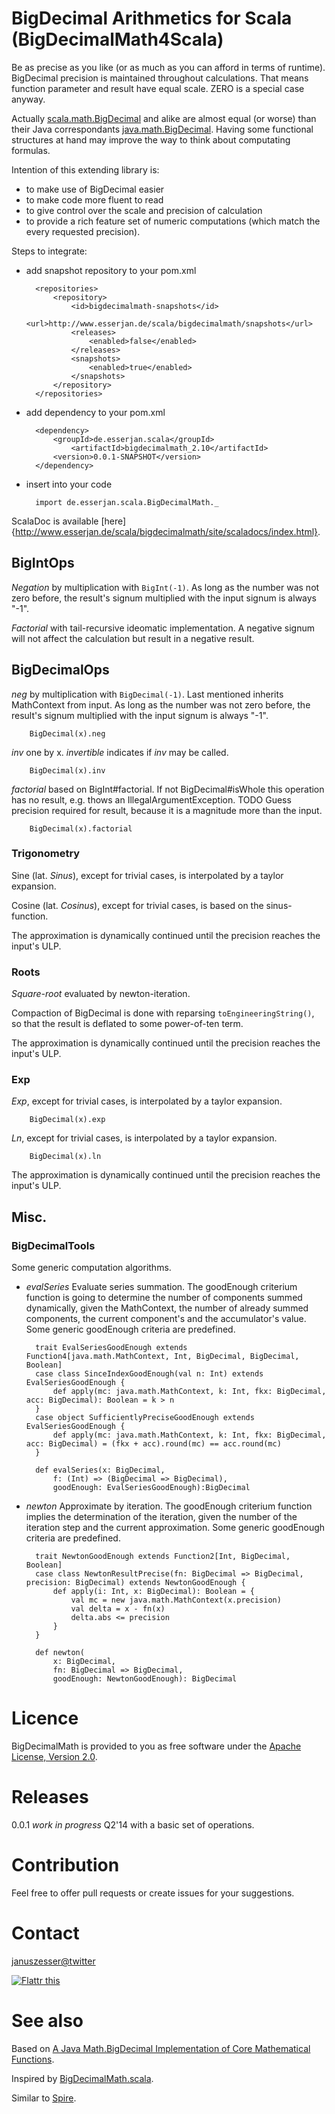 # BigDecimal Arithmetics for Scala (BigDecimalMath4Scala)
Be as precise as you like (or as much as you can afford in terms of runtime).
BigDecimal precision is maintained throughout calculations. That means function parameter and result have equal scale. ZERO is a special case anyway.

Actually [scala.math.BigDecimal](http://www.scala-lang.org/api/2.10.4/index.html#scala.math.BigDecimal) and alike are almost equal (or worse) than their Java correspondants [java.math.BigDecimal](http://docs.oracle.com/javase/7/docs/api/java/math/BigDecimal.html). 
Having some functional structures at hand may improve the way to think about computating formulas.

Intention of this extending library is:

* to make use of BigDecimal easier
* to make code more fluent to read
* to give control over the scale and precision of calculation
* to provide a rich feature set of numeric computations (which match the every requested precision).

Steps to integrate:

- add snapshot repository to your pom.xml
		
		<repositories>
			<repository>
				<id>bigdecimalmath-snapshots</id>
				<url>http://www.esserjan.de/scala/bigdecimalmath/snapshots</url>
				<releases>
					<enabled>false</enabled>
				</releases>
				<snapshots>
					<enabled>true</enabled>
				</snapshots>
			</repository>
		</repositories>

- add dependency to your pom.xml

		<dependency>
			<groupId>de.esserjan.scala</groupId>
        		<artifactId>bigdecimalmath_2.10</artifactId>
			<version>0.0.1-SNAPSHOT</version>
		</dependency>

- insert into your code

		import de.esserjan.scala.BigDecimalMath._

ScalaDoc is available [here]{http://www.esserjan.de/scala/bigdecimalmath/site/scaladocs/index.html}.
	
## BigIntOps 
*Negation* by multiplication with `BigInt(-1)`. As long as the number was not zero before, the result's signum multiplied with the input signum is always "-1".

*Factorial* with tail-recursive ideomatic implementation. A negative signum will not affect the calculation but result in a negative result.

## BigDecimalOps
*neg* by multiplication with `BigDecimal(-1)`.
Last mentioned inherits MathContext from input.
As long as the number was not zero before, the result's signum multiplied with the input signum is always "-1".

		BigDecimal(x).neg
		
*inv* one by x. *invertible* indicates if *inv* may be called.

		BigDecimal(x).inv

*factorial* based on BigInt#factorial. If not BigDecimal#isWhole this operation has no result, e.g. thows an IllegalArgumentException.
TODO Guess precision required for result, because it is a magnitude more than the input.

		BigDecimal(x).factorial

### Trigonometry
Sine (lat. *Sinus*), except for trivial cases, is interpolated by a taylor expansion.

Cosine (lat. *Cosinus*), except for trivial cases, is based on the sinus-function.

The approximation is dynamically continued until the precision reaches the input's ULP.

### Roots
*Square-root* evaluated by newton-iteration.

Compaction of BigDecimal is done with reparsing `toEngineeringString()`, so that the result is deflated to some power-of-ten term.

The approximation is dynamically continued until the precision reaches the input's ULP.

### Exp
*Exp*, except for trivial cases, is interpolated by a taylor expansion.

		BigDecimal(x).exp

*Ln*, except for trivial cases, is interpolated by a taylor expansion.

		BigDecimal(x).ln

The approximation is dynamically continued until the precision reaches the input's ULP.

## Misc.
### BigDecimalTools
Some generic computation algorithms.

- *evalSeries* Evaluate series summation.
The goodEnough criterium function is going to determine the number of components summed dynamically,
given the MathContext, the number of already summed components, the current component's and the accumulator's value.
Some generic goodEnough criteria are predefined.
		
		trait EvalSeriesGoodEnough extends Function4[java.math.MathContext, Int, BigDecimal, BigDecimal, Boolean]
		case class SinceIndexGoodEnough(val n: Int) extends EvalSeriesGoodEnough {
			def apply(mc: java.math.MathContext, k: Int, fkx: BigDecimal, acc: BigDecimal): Boolean = k > n
		}
		case object SufficientlyPreciseGoodEnough extends EvalSeriesGoodEnough {
			def apply(mc: java.math.MathContext, k: Int, fkx: BigDecimal, acc: BigDecimal) = (fkx + acc).round(mc) == acc.round(mc)
		}
		
		def evalSeries(x: BigDecimal,
			f: (Int) => (BigDecimal => BigDecimal),
			goodEnough: EvalSeriesGoodEnough):BigDecimal
    
- *newton* Approximate by iteration.
The goodEnough criterium function implies the determination of the iteration,
given the number of the iteration step and the current approximation.
Some generic goodEnough criteria are predefined.

		trait NewtonGoodEnough extends Function2[Int, BigDecimal, Boolean]
		case class NewtonResultPrecise(fn: BigDecimal => BigDecimal, precision: BigDecimal) extends NewtonGoodEnough {    
			def apply(i: Int, x: BigDecimal): Boolean = {
				val mc = new java.math.MathContext(x.precision)
				val delta = x - fn(x)
				delta.abs <= precision
			}
		}

		def newton(
			x: BigDecimal,
			fn: BigDecimal => BigDecimal,
			goodEnough: NewtonGoodEnough): BigDecimal

# Licence
BigDecimalMath is provided to you as free software under the [Apache License, Version 2.0](http://www.apache.org/licenses/LICENSE-2.0.html).

# Releases
0.0.1 *work in progress* Q2'14 with a basic set of operations.

# Contribution
Feel free to offer pull requests or create issues for your suggestions.

# Contact
[januszesser@twitter](https://twitter.com/januszesser)

[![Flattr this](//api.flattr.com/button/flattr-badge-large.png "Flattr this")](https://flattr.com/submit/auto?user_id=januszesser&url=http%3A%2F%2Fbitbucket.org%2Fjanesser%2Fbigdecimalmath)

# See also
Based on [A Java Math.BigDecimal Implementation of Core Mathematical Functions](http://arxiv.org/abs/0908.3030).

Inspired by [BigDecimalMath.scala](https://gist.github.com/oxlade39/5752033).

Similar to [Spire](https://github.com/non/spire).
